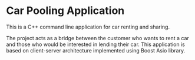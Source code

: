 # Car Pooling Application 

This is a C++ command line application for car renting and sharing. 

The project acts as a bridge between the customer who wants to rent a car and those who would be interested in lending their car. This application is based on client-server architecture implemented using Boost Asio library.
